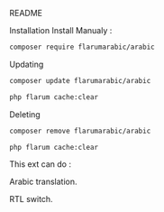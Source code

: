 README

Installation
Install Manualy :

```sh
composer require flarumarabic/arabic
```

Updating
```sh
composer update flarumarabic/arabic
```

```sh
php flarum cache:clear
```

Deleting
```sh
composer remove flarumarabic/arabic
```
```sh
php flarum cache:clear
```

This ext can do :

Arabic translation.

RTL switch.

